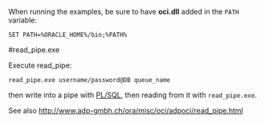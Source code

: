 When running the examples, be sure to have **oci.dll** added in the `PATH` variable:

    SET PATH=%ORACLE_HOME%/bin;%PATH%

#read_pipe.exe

Execute read_pipe:

    read_pipe.exe username/password@DB queue_name

then write into a pipe with [PL/SQL](https://raw.github.com/ReneNyffenegger/development_misc/master/c++/oci/adpoci/test/write_into_pipe.sql),
then reading from it with `read_pipe.exe`.

See also http://www.adp-gmbh.ch/ora/misc/oci/adpoci/read_pipe.html
